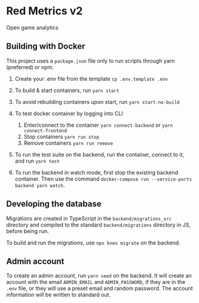 # Red Metrics v2

Open game analytics

## Building with Docker

This project uses a `package.json` file only to run scripts through yarn (preferred) or npm.

1. Create your .env file from the template
   `cp .env.template .env`

2. To build & start containers, run `yarn start`

3. To avoid rebuilding containers upon start, run `yarn start-no-build`

4. To test docker container by logging into CLI

   1. Enter/connect to the container
      `yarn connect-backend` or `yarn connect-frontend`
   2. Stop containers
      `yarn run stop`
   3. Remove containers
      `yarn run remove`

5. To run the test suite on the backend, run the container, connect to it, and run `yarn test`

6. To run the backend in watch mode, first stop the existing backend container. Then use the command `docker-compose run --service-ports backend yarn watch`.

## Developing the database

Migrations are created in TypeScript in the `backend/migrations_src` directory and compiled to the standard `backend/migrations` directory in JS, before being run.

To build and run the migrations, use `npx knex migrate` on the backend.

## Admin account

To create an admin account, run `yarn seed` on the backend. It will create an account with the email `ADMIN_EMAIL` and `ADMIN_PASSWORD`, if they are in the `.env` file, or they will use a preset email and random password. The account information will be written to standard out.
